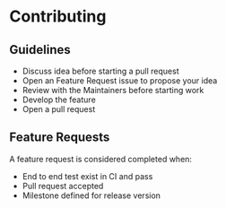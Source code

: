 # Contributing

## Guidelines

- Discuss idea before starting a pull request
- Open an Feature Request issue to propose your idea 
- Review with the Maintainers before starting work
- Develop the feature
- Open a pull request


## Feature Requests

A feature request is considered completed when: 

- End to end test exist in CI and pass
- Pull request accepted
- Milestone defined for release version 